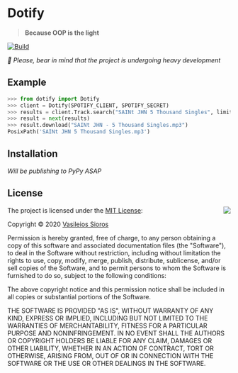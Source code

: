 # Dotify

> **Because OOP is the light**

[![Build](https://github.com/billsioros/dotify/actions/workflows/build.yml/badge.svg)](https://github.com/billsioros/dotify/actions/workflows/build.yml)

*🚧 Please, bear in mind that the project is undergoing heavy development*

## Example

```python
>>> from dotify import Dotify
>>> client = Dotify(SPOTIFY_CLIENT, SPOTIFY_SECRET)
>>> results = client.Track.search("SAINt JHN 5 Thousand Singles", limit=1)
>>> result = next(results)
>>> result.download("SAINt JHN - 5 Thousand Singles.mp3")
PosixPath('SAINt JHN 5 Thousand Singles.mp3')
```

## Installation

*Will be publishing to PyPy ASAP*

## License

<img align="right" src="http://opensource.org/trademarks/opensource/OSI-Approved-License-100x137.png">

The project is licensed under the [MIT License](http://opensource.org/licenses/MIT):

Copyright &copy; 2020 [Vasileios Sioros](https://github.com/billsioros)

Permission is hereby granted, free of charge, to any person obtaining a copy of this software and associated documentation files (the "Software"), to deal in the Software without restriction, including without limitation the rights to use, copy, modify, merge, publish, distribute, sublicense, and/or sell copies of the Software, and to permit persons to whom the Software is furnished to do so, subject to the following conditions:

The above copyright notice and this permission notice shall be included in all copies or substantial portions of the Software.

THE SOFTWARE IS PROVIDED "AS IS", WITHOUT WARRANTY OF ANY KIND, EXPRESS OR IMPLIED, INCLUDING BUT NOT LIMITED TO THE WARRANTIES OF MERCHANTABILITY, FITNESS FOR A PARTICULAR PURPOSE AND NONINFRINGEMENT. IN NO EVENT SHALL THE AUTHORS OR COPYRIGHT HOLDERS BE LIABLE FOR ANY CLAIM, DAMAGES OR OTHER LIABILITY, WHETHER IN AN ACTION OF CONTRACT, TORT OR OTHERWISE, ARISING FROM, OUT OF OR IN CONNECTION WITH THE SOFTWARE OR THE USE OR OTHER DEALINGS IN THE SOFTWARE.
